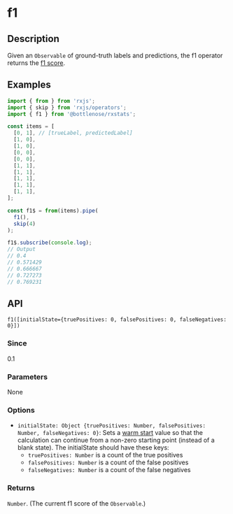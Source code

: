 # f1

## Description

Given an `Observable` of ground-truth labels and predictions, the f1 operator returns the [f1 score](https://en.wikipedia.org/wiki/F1_score).

## Examples

```javascript
import { from } from 'rxjs';
import { skip } from 'rxjs/operators';
import { f1 } from '@bottlenose/rxstats';

const items = [
  [0, 1], // [trueLabel, predictedLabel]
  [1, 0],
  [1, 0],
  [0, 0],
  [0, 0],
  [1, 1],
  [1, 1],
  [1, 1],
  [1, 1],
  [1, 1],
];

const f1$ = from(items).pipe(
  f1(),
  skip(4)
);

f1$.subscribe(console.log);
// Output
// 0.4
// 0.571429
// 0.666667
// 0.727273
// 0.769231
```

## API

```text
f1([initialState={truePositives: 0, falsePositives: 0, falseNegatives: 0}])
```

### Since

0.1

### Parameters

None

### Options
* `initialState: Object {truePositives: Number, falsePositives: Number, falseNegatives: 0}`: Sets a [warm start](https://app.gitbook.com/@brianbuccaneer/s/rxjs-stats/guides/warmstarts) value so that the calculation can continue from a non-zero starting point \(instead of a blank state\). The initialState should have these keys:
  * `truePositives: Number` is a count of the true positives
  * `falsePositives: Number` is a count of the false positives
  * `falseNegatives: Number` is a count of the false negatives

### Returns

`Number`. \(The current f1 score of the `Observable`.\)

